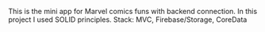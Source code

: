 This is the mini app for Marvel comics funs with backend connection. 
In this project I used SOLID principles.
Stack: MVC, Firebase/Storage, CoreData
